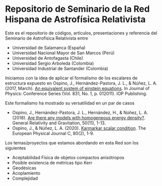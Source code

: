 # Repositorio de Seminario de la Red Hispana de Astrofísica Relativista
Este es el repositorio de códigos, artículos, presentaciones y referencia del Seminario de Astrofísica Relativista entre 
+ Universidad de Salamanca (España)
+ Universidad Nacional Mayor de San Marcos (Perú)
+ Universidad de Antofagasta (Chile)
+ Universidad Sergio Arboleda (Colombia)
+ Universidad Industrial de Santander (Colombia)

Iniciamos con la idea de aplicar el formalismo de los escalares de estructura expuesto en 
Ospino, J., Hernández-Pastora, J. L., & Núñez, L. A. (2017, March). [An equivalent system of einstein equations](https://iopscience.iop.org/article/10.1088/1742-6596/831/1/012011/pdf). In Journal of Physics: Conference Series (Vol. 831, No. 1, p. 012011). IOP Publishing.

Este formalismo ha mostrado su versatilidad en un par de casos
+ Ospino, J., Hernández-Pastora, J. L., Hernández, H., & Núñez, L. A. (2018). [Are there any models with homogeneous energy density?](https://link.springer.com/article/10.1007/s10714-018-2467-0). General Relativity and Gravitation, 50(11), 1-13.
+ Ospino, J., & Núñez, L. A. (2020). [Karmarkar scalar condition](https://link.springer.com/article/10.1140/epjc/s10052-020-7738-8). The European Physical Journal C, 80(2), 1-9.

Los temas/proyectos que estamos abordando en esta Red son los siguientes
+ Aceptabilidad Física de objetos compactos anisótropos
+ Posible existencia de métricas tipo Kerr
+ Geodésicas 
+ Acoplamiento
+ Complejidad

